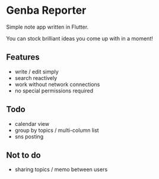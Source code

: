 # Genba Reporter

Simple note app written in Flutter.

You can stock brilliant ideas you come up with in a moment!

## Features
- write / edit simply
- search reactively
- work without network connections
- no special permissions required

## Todo
- calendar view
- group by topics / multi-column list
- sns posting

## Not to do
- sharing topics / memo between users
